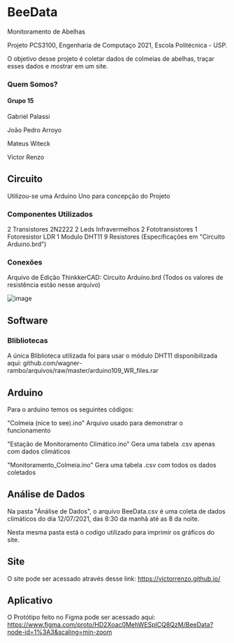 # BeeData
Monitoramento de Abelhas

Projeto PCS3100, Engenharia de Computaço 2021, Escola Politécnica - USP.

O objetivo desse projeto é coletar dados de colmeias de abelhas, traçar esses dados e mostrar em um site.

### Quem Somos?
#### Grupo 15 
Gabriel Palassi

João Pedro Arroyo

Mateus Witeck

Victor Renzo

## Circuito
Utilizou-se uma Arduino Uno para concepção do Projeto
### Componentes Utilizados

2 Transistores 2N2222
2 Leds Infravermelhos
2 Fototransistores
1 Fotoresistor LDR
1 Modulo DHT11
9 Resistores (Especificações em "Circuito Arduino.brd")


### Conexões 

Arquivo de Edição ThinkkerCAD: Circuito Arduino.brd
(Todos os valores de resistência estão nesse arquivo)

![image](https://user-images.githubusercontent.com/67548433/125880713-30b155a1-cfe2-434d-b0ab-963e935d8b5e.png)


## Software 


### Blibliotecas 
A única Bliblioteca utilizada foi para usar o módulo DHT11 disponibilizada aqui: github.com/wagner-rambo/arquivos/raw/master/arduino109_WR_files.rar

## Arduino 
Para o arduino temos os seguintes códigos:

"Colmeia (nice to see).ino" Arquivo usado para demonstrar o funcionamento

"Estação de Monitoramento Climático.ino" Gera uma tabela .csv apenas com dados climáticos

"Monitoramento_Colmeia.ino" Gera uma tabela .csv com todos os dados coletados

## Análise de Dados
Na pasta "Ánálise de Dados", o arquivo BeeData.csv é uma coleta de dados climáticos do dia 12/07/2021, das 8:30 da manhã até as 8 da noite.

Nesta mesma pasta está o codigo utilizado para imprimir os gráficos do site.

## Site 

O site pode ser acessado através desse link: https://victorrenzo.github.io/

## Aplicativo 

O Protótipo feito no Figma pode ser acessado aqui: https://www.figma.com/proto/HD2Xoac0MehWESplCQ8QzM/BeeData?node-id=1%3A3&scaling=min-zoom

